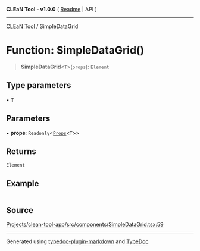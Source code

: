 **CLEaN Tool - v1.0.0** ( [Readme](../README.md) \| API )

***

[CLEaN Tool](../exports.md) / SimpleDataGrid

# Function: SimpleDataGrid()

> **SimpleDataGrid**\<`T`\>(`props`): `Element`

## Type parameters

▪ **T**

## Parameters

▪ **props**: `Readonly`\<[`Props`](../interfaces/Props.md)\<`T`\>\>

## Returns

`Element`

## Example

```ts

```

## Source

[Projects/clean-tool-app/src/components/SimpleDataGrid.tsx:59](https://github.com/yuckyh/clean-tool-app/)

***

Generated using [typedoc-plugin-markdown](https://www.npmjs.com/package/typedoc-plugin-markdown) and [TypeDoc](https://typedoc.org/)
